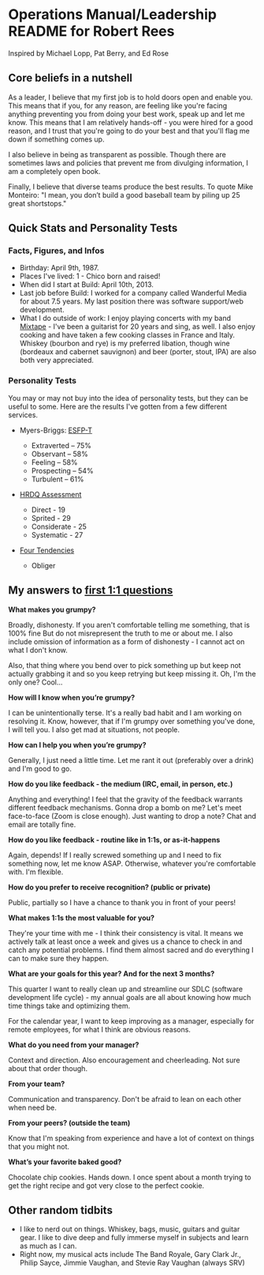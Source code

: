 # Operations Manual/Leadership README for Robert Rees

Inspired by Michael Lopp, Pat Berry, and Ed Rose

## Core beliefs in a nutshell

As a leader, I believe that my first job is to hold doors open and enable you.  This means that if you, for any reason, are feeling like you're facing anything preventing you from doing your best work, speak up and let me know.  This means that I am relatively hands-off - you were hired for a good reason, and I trust that you're going to do your best and that you'll flag me down if something comes up.

I also believe in being as transparent as possible.  Though there are sometimes laws and policies that prevent me from divulging information, I am a completely open book.

Finally, I believe that diverse teams produce the best results.  To quote Mike Monteiro: "I mean, you don’t build a good baseball team by piling up 25 great shortstops."

## Quick Stats and Personality Tests

### Facts, Figures, and Infos

- Birthday: April 9th, 1987.
- Places I've lived: 1 - Chico born and raised!
- When did I start at Build: April 10th, 2013.
- Last job before Build: I worked for a company called Wanderful Media for about 7.5 years.  My last position there was software support/web development.
- What I do outside of work: I enjoy playing concerts with my band [Mixtape](https://www.facebook.com/mixtapeBand530/) - I've been a guitarist for 20 years and sing, as well.  I also enjoy cooking and have taken a few cooking classes in France and Italy.  Whiskey (bourbon and rye) is my preferred libation, though wine (bordeaux and cabernet sauvignon) and beer (porter, stout, IPA) are also both very appreciated.

### Personality Tests

You may or may not buy into the idea of personality tests, but they can be useful to some.  Here are the results I've gotten from a few different services.

- Myers-Briggs: [ESFP-T](https://www.16personalities.com/profiles/60df0a88d8824)
  - Extraverted – 75%
  - Observant – 58%
  - Feeling – 58%
  - Prospecting – 54%
  - Turbulent – 61%
- [HRDQ Assessment](https://www.hrdqstore.com/hrdq-online-assessment-center)
  - Direct - 19
  - Sprited - 29
  - Considerate - 25
  - Systematic - 27

- [Four Tendencies](https://quiz.gretchenrubin.com/four-tendencies-quiz/)
  - Obliger

## My answers to [first 1:1 questions](https://larahogan.me/blog/first-one-on-one-questions/)

**What makes you grumpy?**

Broadly, dishonesty.  If you aren't comfortable telling me something, that is 100% fine  But do not misrepresent the truth to me or about me.  I also include omission of information as a form of dishonesty - I cannot act on what I don't know.

Also, that thing where you bend over to pick something up but keep not actually grabbing it and so you keep retrying but keep missing it.  Oh, I'm the only one?  Cool...

**How will I know when you’re grumpy?**

I can be unintentionally terse.  It's a really bad habit and I am working on resolving it.  Know, however, that if I'm grumpy over something you've done, I will tell you.  I also get mad at situations, not people.

**How can I help you when you’re grumpy?**

Generally, I just need a little time.  Let me rant it out (preferably over a drink) and I'm good to go.

**How do you like feedback - the medium (IRC, email, in person, etc.)**

Anything and everything!  I feel that the gravity of the feedback warrants different feedback mechanisms.  Gonna drop a bomb on me?  Let's meet face-to-face (Zoom is close enough).  Just wanting to drop a note?  Chat and email are totally fine.

**How do you like feedback - routine like in 1:1s, or as-it-happens**

Again, depends!  If I really screwed something up and I need to fix something now, let me know ASAP.  Otherwise, whatever you're comfortable with.  I'm flexible.

**How do you prefer to receive recognition? (public or private)**

Public, partially so I have a chance to thank you in front of your peers!

**What makes 1:1s the most valuable for you?**

They're your time with me - I think their consistency is vital.  It means we actively talk at least once a week and gives us a chance to check in and catch any potential problems.  I find them almost sacred and do everything I can to make sure they happen.

**What are your goals for this year? And for the next 3 months?**

This quarter I want to really clean up and streamline our SDLC (software development life cycle) - my annual goals are all about knowing how much time things take and optimizing them.

For the calendar year, I want to keep improving as a manager, especially for remote employees, for what I think are obvious reasons.

**What do you need from your manager?**

Context and direction.  Also encouragement and cheerleading.  Not sure about that order though.

**From your team?**

Communication and transparency.  Don't be afraid to lean on each other when need be.

**From your peers? (outside the team)**

Know that I'm speaking from experience and have a lot of context on things that you might not.

**What’s your favorite baked good?**

Chocolate chip cookies.  Hands down.  I once spent about a month trying to get the right recipe and got very close to the perfect cookie.

## Other random tidbits

- I like to nerd out on things.  Whiskey, bags, music, guitars and guitar gear.  I like to dive deep and fully immerse myself in subjects and learn as much as I can.
- Right now, my musical acts include The Band Royale, Gary Clark Jr., Philip Sayce, Jimmie Vaughan, and Stevie Ray Vaughan (always SRV)